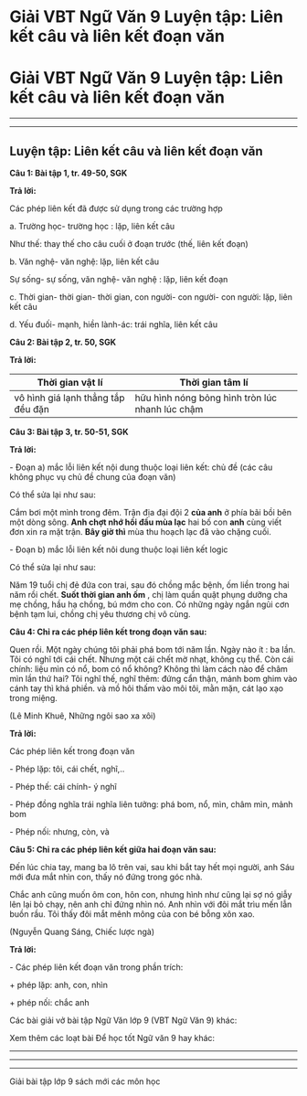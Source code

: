 # Giải VBT Ngữ Văn 9 Luyện tập: Liên kết câu và liên kết đoạn văn

# Giải VBT Ngữ Văn 9 Luyện tập: Liên kết câu và liên kết đoạn văn

* * *

* * *

## Luyện tập: Liên kết câu và liên kết đoạn văn

**Câu 1: Bài tập 1, tr. 49-50, SGK**

**Trả lời:**

Các phép liên kết đã được sử dụng trong các trường hợp

a. Trường học- trường học : lặp, liên kết câu

Như thế: thay thế cho câu cuối ở đoạn trước (thế, liên kết đoạn)

b. Văn nghệ- văn nghệ: lặp, liên kết câu

Sự sống- sự sống, văn nghệ- văn nghệ : lặp, liên kết đoạn

c. Thời gian- thời gian- thời gian, con người- con người- con người: lặp, liên kết câu

d. Yếu đuối- mạnh, hiền lành-ác: trái nghĩa, liên kết câu

**Câu 2: Bài tập 2, tr. 50, SGK**

**Trả lời:**

Thời gian vật lí| Thời gian tâm lí  
---|---  
vô hình giá lạnh thẳng tắp đều đặn | hữu hình nóng bỏng hình tròn lúc nhanh lúc chậm  
  
**Câu 3: Bài tập 3, tr. 50-51, SGK**

**Trả lời:**

\- Đoạn a) mắc lỗi liên kết nội dung thuộc loại liên kết: chủ đề (các câu không phục vụ chủ đề chung của đoạn văn)

Có thể sửa lại như sau: 

Cắm bơi một mình trong đêm. Trận địa đại đội 2 **của anh** ở phía bãi bồi bên một dòng sông. **Anh chợt nhớ hồi đầu mùa lạc** hai bố con **anh** cùng viết đơn xin ra mặt trận. **Bây giờ thì** mùa thu hoạch lạc đã vào chặng cuối.

\- Đoạn b) mắc lỗi liên kết nôi dung thuộc loại liên kết logic

Có thể sửa lại như sau:

Năm 19 tuổi chị đẻ đứa con trai, sau đó chồng mắc bệnh, ốm liền trong hai năm rồi chết. **Suốt thời gian anh ốm** , chị làm quần quật phụng dưỡng cha mẹ chồng, hầu hạ chồng, bú mớm cho con. Có những ngày ngắn ngủi cơn bệnh tạm lui, chồng chị yêu thương chị vô cùng.

**Câu 4: Chỉ ra các phép liên kết trong đoạn văn sau:**

Quen rồi. Một ngày chúng tôi phải phá bom tới năm lần. Ngày nào ít : ba lần. Tôi có nghĩ tới cái chết. Nhưng một cái chết mờ nhạt, không cụ thể. Còn cái chính: liệu mìn có nổ, bom có nổ không? Không thì làm cách nào để châm mìn lần thứ hai? Tôi nghĩ thế, nghĩ thêm: đứng cẩn thận, mảnh bom ghim vào cánh tay thì khá phiền. và mồ hôi thấm vào môi tôi, mằn mặn, cát lạo xạo trong miệng.

(Lê Minh Khuê, Những ngôi sao xa xôi)

**Trả lời:**

Các phép liên kết trong đoạn văn

\- Phép lặp: tôi, cái chết, nghĩ,..

\- Phép thế: cái chính- ý nghĩ 

\- Phép đồng nghĩa trái nghĩa liên tưởng: phá bom, nổ, mìn, châm mìn, mảnh bom

\- Phép nối: nhưng, còn, và

**Câu 5: Chỉ ra các phép liên kết giữa hai đoạn văn sau:**

Đến lúc chia tay, mang ba lô trên vai, sau khi bắt tay hết mọi người, anh Sáu mới đưa mắt nhìn con, thấy nó đứng trong góc nhà.

Chắc anh cũng muốn ôm con, hôn con, nhưng hình như cũng lại sợ nó giẫy lên lại bỏ chạy, nên anh chỉ đứng nhìn nó. Anh nhìn với đôi mắt trìu mến lẫn buồn rầu. Tôi thấy đôi mắt mênh mông của con bé bỗng xôn xao.

(Nguyễn Quang Sáng, Chiếc lược ngà)

**Trả lời:**

\- Các phép liên kết đoạn văn trong phần trích:

\+ phép lặp: anh, con, nhìn

\+ phép nối: chắc anh 

Các bài giải vở bài tập Ngữ Văn lớp 9 (VBT Ngữ Văn 9) khác:

Xem thêm các loạt bài Để học tốt Ngữ văn 9 hay khác:

* * *

* * *

* * *

Giải bài tập lớp 9 sách mới các môn học
